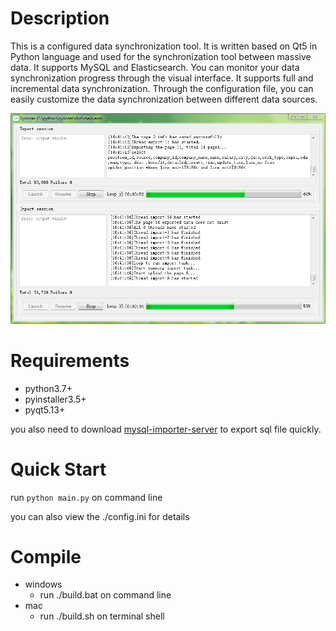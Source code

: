 # Description
This is a configured data synchronization tool. It is written based on Qt5 in Python language and used for the synchronization tool between massive data. It supports MySQL and Elasticsearch. You can monitor your data synchronization progress through the visual interface. It supports full and incremental data synchronization. Through the configuration file, you can easily customize the data synchronization between different data sources.

![screenshot](https://github.com/pipibear/synczer/blob/master/screenshot.png)

# Requirements
- python3.7+
- pyinstaller3.5+
- pyqt5.13+

you also need to download [mysql-importer-server](https://github.com/pipibear/mysql-importer-server) to export sql file quickly.

# Quick Start
run `python main.py` on command line

you can also view the ./config.ini for details

# Compile
- windows
  - run ./build.bat on command line
- mac
  - run ./build.sh on terminal shell

